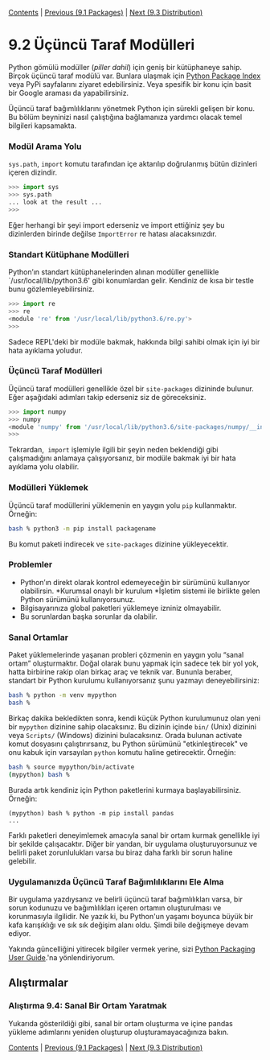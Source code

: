 [Contents](../Contents.md) \| [Previous (9.1 Packages)](01_Packages.md) \| [Next (9.3 Distribution)](03_Distribution.md)

# 9.2 Üçüncü Taraf Modülleri

Python gömülü modüller (*piller dahil*) için geniş bir kütüphaneye sahip.
Birçok üçüncü taraf modülü var. Bunlara ulaşmak için [Python Package Index](https://pypi.org/) veya PyPi sayfalarını ziyaret edebilirsiniz. Veya spesifik bir konu için basit bir Google araması da yapabilirsiniz.

Üçüncü taraf bağımlılıklarını yönetmek Python için sürekli gelişen bir konu. Bu bölüm beyninizi nasıl çalıştığına bağlamanıza yardımcı olacak temel bilgileri kapsamakta.


### Modül Arama Yolu

`sys.path`,  `import` komutu tarafından içe aktarılıp doğrulanmış bütün dizinleri içeren dizindir.  


```python
>>> import sys
>>> sys.path
... look at the result ...
>>>
```

Eğer herhangi bir şeyi import ederseniz ve import ettiğiniz şey bu dizinlerden birinde değilse `ImportError` re hatası alacaksınızdır.


### Standart Kütüphane Modülleri

Python’ın standart kütüphanelerinden alınan modüller genellikle `/usr/local/lib/python3.6' gibi konumlardan gelir. Kendiniz de kısa bir testle bunu gözlemleyebilirsiniz.


```python
>>> import re
>>> re
<module 're' from '/usr/local/lib/python3.6/re.py'>
>>>
```

Sadece REPL'deki bir modüle bakmak, hakkında bilgi sahibi olmak için iyi bir hata ayıklama yoludur.


### Üçüncü Taraf Modülleri 

Üçüncü taraf modülleri genellikle özel bir `site-packages` dizininde bulunur. Eğer aşağıdaki adımları takip ederseniz siz de göreceksiniz.

```python
>>> import numpy
>>> numpy
<module 'numpy' from '/usr/local/lib/python3.6/site-packages/numpy/__init__.py'>
>>>
```

Tekrardan,  `import` işlemiyle ilgili bir şeyin neden beklendiği gibi çalışmadığını anlamaya çalışıyorsanız, bir modüle bakmak iyi bir hata ayıklama yolu olabilir. 



### Modülleri Yüklemek

Üçüncü taraf modüllerini yüklemenin en yaygın yolu `pip` kullanmaktır. Örneğin:

```bash
bash % python3 -m pip install packagename
```

Bu komut paketi indirecek ve `site-packages` dizinine yükleyecektir.


### Problemler

* Python’ın direkt olarak kontrol edemeyeceğin bir sürümünü kullanıyor olabilirsin.
  *Kurumsal onaylı bir kurulum
  *İşletim sistemi ile birlikte gelen Python sürümünü kullanıyorsunuz. 
* Bilgisayarınıza global paketleri yüklemeye izniniz olmayabilir.
* Bu sorunlardan başka sorunlar da olabilir.

### Sanal Ortamlar


Paket yüklemelerinde yaşanan probleri çözmenin en yaygın yolu “sanal ortam” oluşturmaktır. Doğal olarak bunu yapmak için sadece tek bir yol yok, hatta birbirine rakip olan birkaç araç ve teknik var. Bununla beraber, standart bir Python kurulumu kullanıyorsanız şunu yazmayı deneyebilirsiniz:

```bash
bash % python -m venv mypython
bash %
```

Birkaç dakika bekledikten sonra, kendi küçük Python kurulumunuz olan yeni bir `mypython` dizinine sahip olacaksınız. Bu dizinin içinde `bin/` (Unix) dizinini veya `Scripts/` (Windows) dizinini bulacaksınız. Orada bulunan activate komut dosyasını çalıştırırsanız, bu Python sürümünü "etkinleştirecek" ve onu kabuk için varsayılan `python` komutu haline getirecektir. Örneğin:

```bash
bash % source mypython/bin/activate
(mypython) bash %
```

Burada artık kendiniz için Python paketlerini kurmaya başlayabilirsiniz. Örneğin:


```
(mypython) bash % python -m pip install pandas
...
```

Farklı paketleri deneyimlemek amacıyla sanal bir ortam kurmak genellikle iyi bir şekilde çalışacaktır. Diğer bir yandan, bir uygulama oluşturuyorsunuz ve belirli paket zorunlulukları varsa bu biraz daha farklı bir sorun haline gelebilir.


### Uygulamanızda Üçüncü Taraf Bağımlılıklarını Ele Alma

Bir uygulama yazdıysanız ve belirli üçüncü taraf bağımlılıkları varsa, bir sorun kodunuzu ve bağımlılıkları içeren ortamın oluşturulması ve korunmasıyla ilgilidir. Ne yazık ki, bu Python'un yaşamı boyunca büyük bir kafa karışıklığı ve sık sık değişim alanı oldu. Şimdi bile değişmeye devam ediyor.

Yakında güncelliğini yitirecek bilgiler vermek yerine, sizi [Python Packaging User Guide](https://packaging.python.org).'na yönlendiriyorum.


## Alıştırmalar

### Alıştırma 9.4: Sanal Bir Ortam Yaratmak

Yukarıda gösterildiği gibi, sanal bir ortam oluşturma ve içine pandas yükleme adımlarını yeniden oluşturup oluşturamayacağınıza bakın.

[Contents](../Contents.md) \| [Previous (9.1 Packages)](01_Packages.md) \| [Next (9.3 Distribution)](03_Distribution.md)






